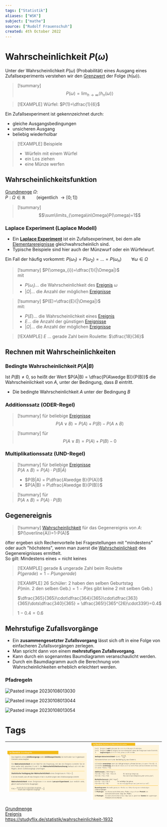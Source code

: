 ```yaml
---
tags: ["Statistik"]
aliases: ["WSK"]
subject: ["mathe"]
source: ["Rudolf Frauenschuh"]
created: 4th October 2022
---
```


# Wahrscheinlichkeit $P(\omega)$

Unter der Wahrscheinlichkeit $P(\omega)$ (Probabilität) eines Ausgang eines Zufallsexperiments verstehen wir den [Grenzwert](../mathe%20(3)/Grenzwert.md) der Folge $\langle h(\omega)\rangle$.

>[!summary] $$P(\omega)=\lim_{h\rightarrow\infty}\langle h_{n}(\omega)\rangle$$

> [!EXAMPLE] Würfel: $P(1)=\dfrac{1}{6}$

Ein Zufallsexperiment ist gekennzeichnet durch:
- gleiche Ausgangsbedingungen
- unsicheren Ausgang
- beliebig wiederholbar

>[!EXAMPLE] Beispiele
> - Würfeln mit einem Würfel
> - ein Los ziehen
> - eine Münze werfen

## Wahrscheinlichkeitsfunktion

[Grundmenge](Grundmenge.md) $\Omega$:  
$P: \Omega\in\mathbb{R}\qquad$ (eigentlich $\rightarrow[0;1]$)

> [!summary] $$\sum\limits_{\omega\in\Omega}P(\omega)=1$$

### Laplace Experiment (Laplace Modell)

- Ein **[Laplace Experiment](https://studyflix.de/statistik/laplace-experiment-1109)** ist ein Zufallsexperiment, bei dem alle [Elementarereignisse](Ereignis.md) gleichwahrscheinlich sind.
- Typische Beispiele sind hier auch der Münzwurf oder ein Würfelwurf.

Ein Fall der häufig vorkommt: $P(\omega_{1})=P(\omega_{2})=\dots=P(\omega_{n})\qquad\forall\omega\in\Omega$

>[!summary] $P(\omega_{i})=\dfrac{1}{|\Omega|}$  
>mit
> - $P(\omega_{i})\dots$ die Wahrscheinlichkeit des [Ereignis](Ereignis.md) $\omega$
> - $|\Omega|\dots$ die Anzahl der möglichen [Ereignisse](Ereignis.md)

>[!summary] $P(E)=\dfrac{E}{|\Omega|}$  
> mit:
> - $P(E)\dots$ die Wahrscheinlichkeit eines [Ereignis](Ereignis.md)
> - $E\dots$ die Anzahl der günstigen [Ereignisse](Ereignis.md)
> - $|\Omega|\dots$ die Anzahl der möglichen [Ereignisse](Ereignis.md) 

> [!EXAMPLE] $E$ … gerade Zahl beim Roulette: $\dfrac{18}{36}$

## Rechnen mit Wahrscheinlichkeiten

### Bedingte Wahrscheinlichkeit $P(A|B)$

Ist $P(B)\neq 0$, so heißt der Wert $P(A|B) = \dfrac{P(A\wedge B)}{P(B)}$ die Wahrscheinlichkeit von $A$, unter der Bedingung, dass $B$ eintritt.
- Die bedingte Wahrscheinlichkeit $A$ unter der Bedingung $B$

### Additionssatz (ODER-Regel)

> [!summary] für beliebige [Ereignisse](Ereignis.md)  
> $$P(A\vee B) = P(A) + P(B) - P(A\wedge B)$$

>[!summary] für [](Ereignis.md#Unvereinbare%20Ereignisse|unvereinbare%20Ereignisse)  
> $$P(A\vee B) = P(A) + P(B) - 0$$

### Multiplikationssatz (UND-Regel)

>[!summary] für beliebige [Ereignisse](Ereignis.md)  
> $P(A\wedge B)=P(A)\cdot P(B|A)$
> - $P(B|A) = P\dfrac{A\wedge B}{P(A)}$
> - $P(A|B) = P\dfrac{A\wedge B}{P(B)}$

>[!summary] für [](Ereignis.md#Unabhängige%20Ereignisse|unabhängige%20Ereignisse)  
> $P(A\wedge B)=P(A)\cdot P(B)$

## Gegenereignis

>[!summary] [Wahrscheinlichkeit](Wahrscheinlichkeit.md) für das Gegenereignis von $A$:  
> $P(\overline{A})=1-P(A)$

öfter ergeben sich Rechenvorteile bei Fragestellungen mit "mindestens" oder auch "höchstens", wenn man zuerst die [Wahrscheinlichkeit](Wahrscheinlichkeit.md) des Gegenereignisses ermittelt.  
So gilt: Mindestens eines = nicht keines

>[!EXAMPLE] gerade & ungerade Zahl beim Roulette  
> $P(gerade) = 1-P(ungerade)$

 >[!EXAMPLE] 26 Schüler: 2 haben den selben Geburtstag  
> $P(\text{min. 2 den selben Geb.}) = 1-P(\text{es gibt keine 2 mit selben Geb.})$
> 
> $\dfrac{365}{365}\cdot\dfrac{364}{365}\cdot\dfrac{363}{365}\dots\dfrac{340}{365} = \dfrac{365!}{365^{26}\cdot339!}=0.4$
> 
> $1-0.4=0.6$

## Mehrstufige Zufallsvorgänge

- Ein **zusammengesetzter Zufallsvorgang** lässt sich oft in eine Folge von einfacheren Zufallsvorgängen zerlegen.
- Man spricht dann von einem **mehrstufigen Zufallsvorgang**.
- Kann durch ein sogenanntes Baumdiagramm veranschaulicht werden.
- Durch ein Baumdiagramm auch die Berechnung von Wahrscheinlichkeiten erheblich erleichtert werden.  

### Pfadregeln

![Pasted image 20230108013030](Pasted%20image%2020230108013030.png)

![Pasted image 20230108013044](Pasted%20image%2020230108013044.png)

![Pasted image 20230108013054](Pasted%20image%2020230108013054.png)

# Tags

| ![Pasted image 20221211123853](../assets/Pasted%20image%2020221211123853.png) | ![UEB-rechnen-wsk](../assets/UEB-rechnen-wsk.png) |  
| ------------------------------------ | ------------------------ |

[Grundmenge](Grundmenge.md)  
[Ereignis](Ereignis.md)  
<https://studyflix.de/statistik/wahrscheinlichkeit-1932>
